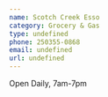 ```yaml
---
name: Scotch Creek Esso
category: Grocery & Gas
type: undefined
phone: 250355-0868
email: undefined
url: undefined
---
```


Open Daily, 7am-7pm